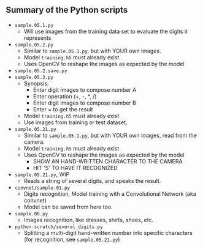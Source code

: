 ## Summary of the Python scripts
- `sample.05.1.py`
    - Will use images from the training data set to evaluate the digits it represents
- `sample.05.2.py`
    - Similar to `sample.05.1.py`, but with YOUR own images.
    - Model `training.h5` must already exist
    - Uses OpenCV to reshape the images as expected by the model
- `sample.05.2.save.py`
- `sample.05.3.py`
    - Synopsis:
        - Enter digit images to compose number A
        - Enter operation (+, -, *, /)
        - Enter digit images to compose number B
        - Enter = to get the result
    - Model `training.h5` must already exist
    - Use images from training or test dataset.
- `sample.05.21.py`
    - Similar to `sample.05.1.py`, but with YOUR own images, read from the camera.
    - Model `training.h5` must already exist
    - Uses OpenCV to reshape the images as expected by the model
        - SHOW AN HAND-WRITTEN CHARACTER TO THE CAMERA
        - HIT 'S' TO HAVE IT RECOGNIZED
- `sample.05.21.py`, WIP
    - Reads a string of several digits, and speaks the result.
- `convnet/sample.01.py`
    - Digits recognition, Model training with a Convolutional Network (aka convnet)
    - Model can be saved from here too.
- `sample.06.py`
    - Images recognition, like dresses, shirts, shoes, etc.
- `python.scratch/several_digits.py`
    - Splitting a multi-digit hand-written number into specific characters (for recognition, see `sample.05.21.py`)
